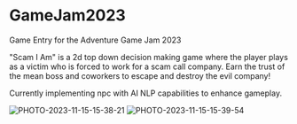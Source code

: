 # GameJam2023
Game Entry for the Adventure Game Jam 2023 

"Scam I Am" is a 2d top down decision making game where the player plays as a victim who is forced to work for a scam call company. 
Earn the trust of the mean boss and coworkers to escape and destroy the evil company!

Currently implementing npc with AI NLP capabilities to enhance gameplay.

![PHOTO-2023-11-15-15-38-21](https://github.com/lusr18/GameJam2023/assets/67540142/8202a496-9eb8-4ef6-b9e2-fb94f926826b)
![PHOTO-2023-11-15-15-39-54](https://github.com/lusr18/GameJam2023/assets/67540142/d331f760-e5d4-4467-a094-fbd7f5d3a4b6)
